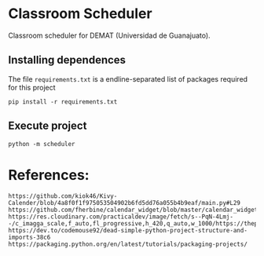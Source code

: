 # Classroom Scheduler

Classroom scheduler for DEMAT (Universidad de Guanajuato).

## Installing dependences

The file `requirements.txt` is a endline-separated list of packages required for this project
```
pip install -r requirements.txt
```

## Execute project

```
python -m scheduler
```

# References:
```
https://github.com/kiok46/Kivy-Calender/blob/4a8f0f1f975053504902b6fd5dd76a055b4b9eaf/main.py#L29
https://github.com/fherbine/calendar_widget/blob/master/calendar_widget/__init__.py
https://res.cloudinary.com/practicaldev/image/fetch/s--PqN-4Lmj--/c_imagga_scale,f_auto,fl_progressive,h_420,q_auto,w_1000/https://thepracticaldev.s3.amazonaws.com/i/nu26u3574ole3gl7ekjo.jpg
https://dev.to/codemouse92/dead-simple-python-project-structure-and-imports-38c6
https://packaging.python.org/en/latest/tutorials/packaging-projects/
```
